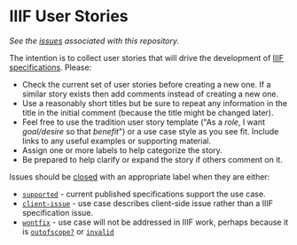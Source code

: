 # IIIF User Stories

_See the [issues](https://github.com/IIIF/iiif-stories/issues) associated with this repository._

The intention is to collect user stories that will drive the development of [IIIF specifications](http://iiif.io/technical-details.html). Please:

  * Check the current set of user stories before creating a new one. If a similar story exists then add comments instead of creating a new one.
  * Use a reasonably short titles but be sure to repeat any information in the title in the initial comment (because the title might be changed later).
  * Feel free to use the tradition user story template ("As a _role_, I want _goal/desire_ so that _benefit_") or a use case style as you see fit. Include links to any useful examples or supporting material.
  * Assign one or more labels to help categorize the story.
  * Be prepared to help clarify or expand the story if others comment on it.
  
Issues should be [closed](https://github.com/IIIF/iiif-stories/issues?q=is%3Aclosed%20is%3Aissue) with an appropriate label when they are either:

  * [`supported`](https://github.com/IIIF/iiif-stories/issues?q=is%3Aissue%20label%3Asupported) - current published specifications support the use case.
  * [`client-issue`](https://github.com/IIIF/iiif-stories/issues?q=is%3Aissue%20label%3Aclient-issue) - use case describes client-side issue rather than a IIIF specification issue.
  * [`wontfix`](https://github.com/IIIF/iiif-stories/issues?q=is%3Aissue%20label%3Awontfix) - use case will not be addressed in IIIF work, perhaps because it is [`outofscope?`](https://github.com/IIIF/iiif-stories/issues?q=is%3Aissue%20label%3Aoutofscope%3F%20) or [`invalid`](https://github.com/IIIF/iiif-stories/issues?q=is%3Aissue%20label%3Ainvalid%20)

